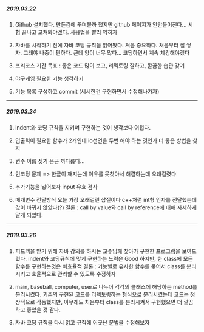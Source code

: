 ##### 2019.03.22

1. Github 설치했다. 만든김에 꾸며볼까 했지만 github 페이지가 안만들어진다...
시험 끝나고 고쳐봐야겠다. 사용법을 빨리 익히자

2. 자바를 시작하기 전에 자바 코딩 규칙을 읽어봤다. 처음 중요하다.
처음부터 잘 쌓자. 그래야 나중이 편하다. 
근데 양이 너무 많다... 코딩하면서 계속 체킹해야겠다

3. 프리코스 기간 목표 : 좋은 코드 많이 보고, 리펙토링 잘하고, 깔끔한 습관 갖기

4. 야구게임 필요한 기능 생각하기

5. 기능 목록 구성하고 commit (세세한건 구현하면서 수정해나가자)

---------------------------------------------------------------------

##### 2019.03.24

1. indent와 코딩 규칙을 지키며 구현하는 것이 생각보다 어렵다.

2. 입출력이 필요한 함수가 2개인데 io선언을 두번 해야 하는 것인가
더 좋은 방법을 찾자

3. 변수 이름 짓기 은근 까다롭다...

4. 인코딩 문제 => 한글이 깨지는데 이유를 못찾아서 해결하는데 오래걸렸다

5. 추가기능을 넣어보자
input 유효 검사

6. 매개변수 전달방식
오늘 가장 오래걸린 삽질이다
c++처럼 int형 인자를 전달했는데 값이 바뀌지 않았다(?)
결론 : call by value와 call by reference에 대해 자세하게 알게 되었다.

---------------------------------------------------------------------

##### 2019.03.26

1. 피드백을 받기 위해 자바 강의를 하시는 교수님께 찾아가 구현한 프로그램을 보여드렸다. 
indent와 코딩규칙에 맞게 구현하는 노력은 Good
하지만, 한 class에 모든 함수를 구현하는것은 비효율적
결론 : 기능별로 유사한 함수를 묶어서 class를 분리시키고 효율적으로 관리할 수 있도록 수정하자

2. main, baseball, computer, user로 나누어 각각의 클래스에 해당하는 method를 분리시켰다.
기존의 구현된 코드를 리펙토링하는 형식으로 분리시켰는데
코드는 정상적으로 작동했지만, 아무래도 처음부터 class를 분리시켜서 구현했으면
더 깔끔하고 좋았을 것 같다.

3. 자바 코딩 규칙을 다시 읽고 규칙에 어긋난 문법을 수정해보자